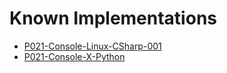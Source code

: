 # Known Implementations

- [P021-Console-Linux-CSharp-001](https://github.com/stho32/P021-Console-Linux-CSharp-001)
- [P021-Console-X-Python](https://github.com/stho32/P021-Console-X-Python)
